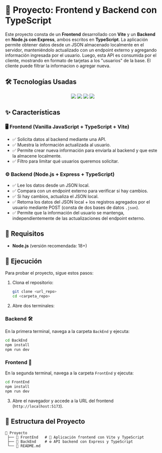 # 🚀 Proyecto: Frontend y Backend con TypeScript

Este proyecto consta de un **Frontend** desarrollado con **Vite** y un **Backend** en **Node.js con Express**, ambos escritos en **TypeScript**. La aplicación permite obtener datos desde un JSON almacenado localmente en el servidor, manteniéndolo actualizado con un endpoint externo y agregando información ingresada por el usuario. Luego, esta API es consumida por el cliente, mostrando en formato de tarjetas a los "usuarios" de la base. El cliente puede filtrar la informacion o agregar nueva.

## 🛠 Tecnologías Usadas

<p align="center">
  <img src="https://img.shields.io/badge/Vite-646CFF?style=for-the-badge&logo=vite&logoColor=white" />
  <img src="https://img.shields.io/badge/TypeScript-3178C6?style=for-the-badge&logo=typescript&logoColor=white" />
  <img src="https://img.shields.io/badge/Node.js-339933?style=for-the-badge&logo=node.js&logoColor=white" />
  <img src="https://img.shields.io/badge/Express-000000?style=for-the-badge&logo=express&logoColor=white" />

## ✨ Características

### 🖥️ **Frontend (Vanilla JavaScript + TypeScript + Vite)**
- ✅ Solicita datos al backend mediante una API.
- ✅ Muestra la información actualizada al usuario.
- ✅ Permite crear nueva información para enviarla al backend y que este la almacene localmente.
- ✅ Filtro para limitar qué usuarios queremos solicitar.

### ⚙️ **Backend (Node.js + Express + TypeScript)**
- ✅ Lee los datos desde un JSON local.
- ✅ Compara con un endpoint externo para verificar si hay cambios.
- ✅ Si hay cambios, actualiza el JSON local.
- ✅ Retorna los datos del JSON local + los registros agregados por el usuario mediante POST (consta de dos bases de datos `.json`).
- ✅ Permite que la información del usuario se mantenga, independientemente de las actualizaciones del endpoint externo.

## 📌 Requisitos
- **Node.js** (versión recomendada: 18+)

## 🚀 Ejecución
Para probar el proyecto, sigue estos pasos:

1. Clona el repositorio:
   ```sh
   git clone <url_repo>
   cd <carpeta_repo>
   ```

2. Abre dos terminales:

### **Backend** 🛠️
En la primera terminal, navega a la carpeta `BackEnd` y ejecuta:
   ```sh
   cd BackEnd
   npm install
   npm run dev
   ```

### **Frontend** 🎨
En la segunda terminal, navega a la carpeta `FrontEnd` y ejecuta:
   ```sh
   cd FrontEnd
   npm install
   npm run dev
   ```

3. Abre el navegador y accede a la URL del frontend (`http://localhost:5173`).

## 📂 Estructura del Proyecto
```
📂 Proyecto
 ├── 📂 FrontEnd   # 🎨 Aplicación frontend con Vite y TypeScript
 ├── 📂 BackEnd    # ⚙️ API backend con Express y TypeScript
 └── 📜 README.md 
```
